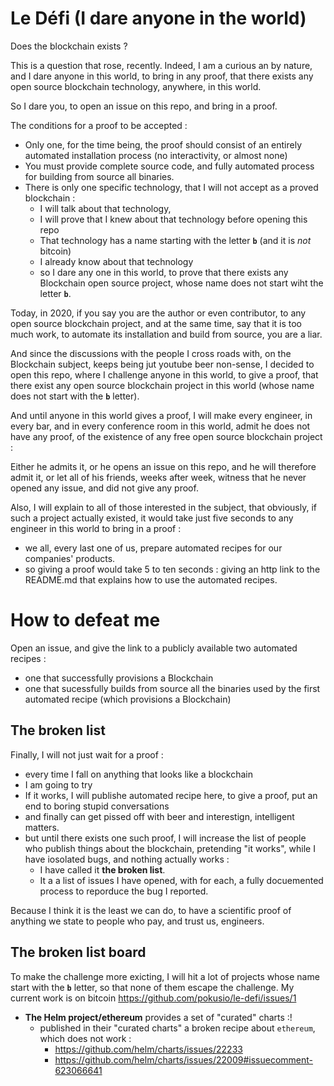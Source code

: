 # Le Défi (I dare anyone in the world)


Does the blockchain exists ? 

This is a question that rose, recently. Indeed, I am a curious an by nature, and I dare anyone in this world, to bring in any proof, that there exists any open source blockchain technology, anywhere, in this world.



So I dare you, to open an issue on this repo, and bring in a proof.

The conditions for a proof to be accepted : 
* Only one, for the time being, the proof should consist of an entirely automated installation process (no interactivity, or almost none)
* You must provide complete source code, and fully automated process for building from source all binaries.
* There is only one specific technology, that I will not accept as a proved blockchain : 
  * I will talk about that technology, 
  * I will prove that I knew about that technology before opening this repo
  * That technology has a name starting with the letter **`b`** (and it is _not_ bitcoin)
  * I already know about that technology
  * so I dare any one in this world, to prove that there exists any Blockchain open source project, whose name does not start wiht the letter **`b`**.

Today, in 2020, if you say you are the author or even contributor, to any open source blockchain project, and at the same time, say that it is too much work, to automate its installation and build from source, you are a liar.



And since the discussions with the people I cross roads with, on the Blockchain subject, keeps being jut youtube beer non-sense, I decided to open this repo, where I challenge anyone in this world, to give a proof, that there exist any open source blockchain project in this world (whose name does not start with the **`b`** letter).


And until anyone in this world gives a proof, I will make every engineer, in every bar, and in every conference room in this world, admit he does not have any proof, of the existence of any free open source blockchain project : 

Either he admits it, or he opens an issue on this repo, and he will therefore admit it, or let all of his friends, weeks after week, witness that he never opened any issue, and did not give any proof.


Also, I will explain to all of those interested in the subject, that obviously, if such a project actually existed, it would take just five seconds to any engineer in this world to bring in a proof : 
* we all, every last one of us, prepare automated recipes for our companies' products.
* so giving a proof would take 5 to ten seconds : giving an http link to the README.md that explains how to use the automated recipes.


# How to defeat me

Open an issue, and give the link to a publicly available two automated recipes : 
* one that successfully provisions a Blockchain
* one that sucessfully builds from source all the binaries used by the first automated recipe (which provisions a Blockchain)

## The broken list

Finally, I will not just wait for a proof : 
* every time I fall on anything that looks like a blockchain
* I am going to try
* If it works, I will publishe automated recipe here, to give a proof, put an end to boring stupid conversations
* and finally can get pissed off with beer and interestign, intelligent matters.
* but until there exists one such proof, I will increase the list of people who publish things about the blockchain, pretending "it works", while I have iosolated bugs, and nothing actually works : 
  * I have called  it **the broken list**.
  * It a a list of issues I have opened, with for each, a fully docuemented process to reporduce the bug I reported.


Because I think it is the least we can do, to have a scientific proof of anything we state to people who pay, and trust us, engineers.


## The broken list board

To make the challenge more exicting, I will hit a lot of projects whose name start with the **`b`**  letter, so that none of them escape the challenge. My current work is on bitcoin https://github.com/pokusio/le-defi/issues/1

* **The Helm project/ethereum** provides a set of "curated" charts :! 
  * published in their "curated charts" a broken recipe about `ethereum`, which does not work : 
    * https://github.com/helm/charts/issues/22233 
    * https://github.com/helm/charts/issues/22009#issuecomment-623066641 


